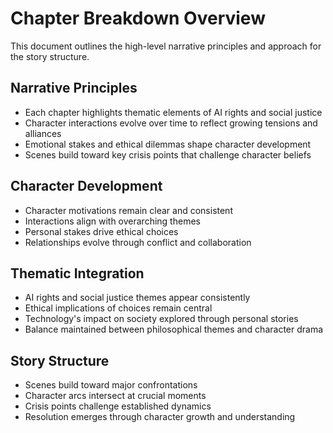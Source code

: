 # Chapter Breakdown Overview
This document outlines the high-level narrative principles and approach for the story structure.
## Narrative Principles
- Each chapter highlights thematic elements of AI rights and social justice
- Character interactions evolve over time to reflect growing tensions and alliances
- Emotional stakes and ethical dilemmas shape character development
- Scenes build toward key crisis points that challenge character beliefs
## Character Development
- Character motivations remain clear and consistent
- Interactions align with overarching themes
- Personal stakes drive ethical choices
- Relationships evolve through conflict and collaboration
## Thematic Integration
- AI rights and social justice themes appear consistently
- Ethical implications of choices remain central
- Technology's impact on society explored through personal stories
- Balance maintained between philosophical themes and character drama
## Story Structure
- Scenes build toward major confrontations
- Character arcs intersect at crucial moments
- Crisis points challenge established dynamics
- Resolution emerges through character growth and understanding